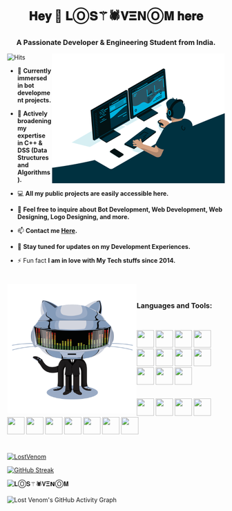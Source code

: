 <h1 align="center">𝐇𝐞𝐲 👋 𝐋Ⓞ𝐒⚚🕷𝐕𝚵𝗡Ⓞ𝐌 𝐡𝐞𝐫𝐞</h1>
<h3 align="center">A Passionate Developer & Engineering Student from India.</h3>
<img align="right" alt="Coding" width="400" src="https://github.com/LostVenom/LostVenom/blob/main/LostVenomDS.gif">


![Hits](https://hits.seeyoufarm.com/api/count/incr/badge.svg?url=https%3A%2F%2Fgithub.com%2Fpirate303&count_bg=%23DDDDDD&title_bg=%23000000&icon=apachecassandra.svg&icon_color=%23E7E7E7&title=Lost%20Hits&edge_flat=false)

- 🔭 **Currently immersed in bot development projects.**

- 🌱 **Actively broadening my expertise in C++ & DSS (Data Structures and Algorithms).**

- 💻 **All my public projects are easily accessible here.**

- 💬 **Feel free to inquire about Bot Development, Web Development, Web Designing, Logo Designing, and more.**

- 📫 **Contact me [Here](www.linkedin.com/in/lostvenom).**

- 📄 **Stay tuned for updates on my Development Experiences.**

- ⚡ Fun fact **I am in love with My Tech stuffs since 2014.**

#
  
</p>
<img align="left" height="300px" width="300px" alt="𝙶𝙸𝙵" src="https://github.com/LostVenom/LostVenom/blob/main/LostVenomGithub.webp"/>
<br/>

<h3 align="left">Languages and Tools:</h3>

<br/>


<code><img height="40" width="40" src="https://www.naveedashfaq.me/img/python.png"/></code>
<code><img height="40" width="40" src="https://www.naveedashfaq.me/img/html.png"/></code>
<code><img height="40" width="40" src="https://www.naveedashfaq.me/img/java.png"/></code>
<code><img height="40" width="40" src="https://www.naveedashfaq.me/img/c.png"/></code>
<code><img height="40" width="40" src="https://www.naveedashfaq.me/img/c++.png"/></code>
<code><img height="40" width="40" src="https://www.naveedashfaq.me/img/linux.png"/></code>
<code><img height="40" width="40" src="https://icon-library.com/images/heroku-icon/heroku-icon-27.jpg"/></code>
<code><img height="40" width="40" src="https://www.naveedashfaq.me/img/git.png"/></code>
<code><img height="40" width="40" src="https://upload.wikimedia.org/wikipedia/commons/thumb/a/ae/Github-desktop-logo-symbol.svg/1200px-Github-desktop-logo-symbol.svg.png"/></code>
<code><img height="40" width="40" src="https://ratfactor.com/misc/mingw64/mingw-w64.svg"/></code>
<code><img height="40" width="40" src="https://www.naveedashfaq.me/img/unity.png"/></code>

##

<code><img height="40" width="40" src="https://i.pinimg.com/originals/5c/98/5e/5c985e0b67da1a2f01c07a30996f128f.png"/></code>
<code><img height="40" width="40" src="https://upload.wikimedia.org/wikipedia/commons/5/50/Adobe_Illustrator_icon.png"/></code>
<code><img height="40" width="40" src="https://upload.wikimedia.org/wikipedia/commons/1/1c/Adobe_Express_logo_RGB_1024px.png"/></code>
<code><img height="40" width="40" src="https://freelogopng.com/images/all_img/1656733637logo-canva-png.png"/></code>
<code><img height="40" width="40" src="https://cdn.icon-icons.com/icons2/3053/PNG/512/photoscape_x_macos_bigsur_icon_189834.png"/></code>
<code><img height="40" width="40" src="https://brandslogos.com/wp-content/uploads/images/large/arduino-logo-1.png"/></code>
<code><img height="40" width="40" src="https://static-00.iconduck.com/assets.00/visual-studio-code-icon-2048x2026-9ua8vqiy.png"/></code>
<code><img height="40" width="40" src="https://i.pinimg.com/originals/6f/73/32/6f73329230883dde8838c8f67479413f.png"/></code>
<code><img height="40" width="40" src="https://upload.wikimedia.org/wikipedia/commons/thumb/8/88/Garuda-blue-sgs.svg/1200px-Garuda-blue-sgs.svg.png"/></code>
<code><img height="40" width="40" src="https://images.rawpixel.com/image_png_social_square/czNmcy1wcml2YXRlL3Jhd3BpeGVsX2ltYWdlcy93ZWJzaXRlX2NvbnRlbnQvbHIvdjk4Mi1kMi0yMy5wbmc.png"/></code>
<code><img height="40" width="40" src="https://w7.pngwing.com/pngs/625/558/png-transparent-bing-bing-logo-logo-search-engine-brand-logo-linux-logo-3d-icon-thumbnail.png"/></code>

#
<p align="left"> <a href="https://github.com/ryo-ma/github-profile-trophy"><img src="https://github-profile-trophy.vercel.app/?username=LostVenom" alt="LostVenom" /></a> </p>

<p align="left"> <a href="https://git.io/streak-stats"><img src="https://github-readme-streak-stats.herokuapp.com?user=LostVenom&theme=dark&date_format=M%20j%5B%2C%20Y%5D&card_width=445&ring=0EE139&fire=0EE139&currStreakLabel=FFFFFF&sideNums=0EE139" alt="GitHub Streak" /></a> </p> 

![𝐋Ⓞ𝐒⚚🕷𝐕𝚵𝗡Ⓞ𝐌](https://github-readme-stats.vercel.app/api/?username=LostVenom\&show_icons=true\&title_color=0EE139\&icon_color=0EE139\&text_color=9f9f9f\&bg_color=151515)

![Lost Venom's GitHub Activity Graph](https://ghactivity.mrayush.me/graph?username=LostVenom&bg_color=151515&color=42d762&line=0ee139&point=ffffff&area=true&hide_border=true)
